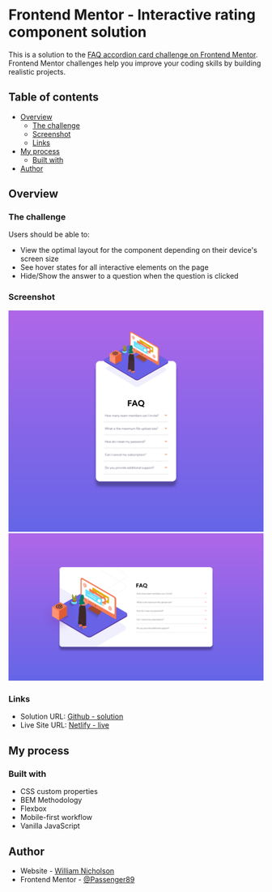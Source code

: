 # Frontend Mentor - Interactive rating component solution

This is a solution to the [FAQ accordion card challenge on Frontend Mentor](https://www.frontendmentor.io/challenges/faq-accordion-card-XlyjD0Oam). Frontend Mentor challenges help you improve your coding skills by building realistic projects.

## Table of contents

- [Overview](#overview)
  - [The challenge](#the-challenge)
  - [Screenshot](#screenshot)
  - [Links](#links)
- [My process](#my-process)
  - [Built with](#built-with)
- [Author](#author)

## Overview

### The challenge

Users should be able to:

- View the optimal layout for the component depending on their device's screen size
- See hover states for all interactive elements on the page
- Hide/Show the answer to a question when the question is clicked

### Screenshot

![Desktop](./screenshot-desktop.png)
![Mobile](./screenshot-mobile.png)

### Links

- Solution URL: [Github - solution](https://github.com/Passenger89/faq-accordion)
- Live Site URL: [Netlify - live](https://accordion-faq-component.netlify.app/)

## My process

### Built with

- CSS custom properties
- BEM Methodology
- Flexbox
- Mobile-first workflow
- Vanilla JavaScript

## Author

- Website - [William Nicholson](https://williamnicholson.netlify.app)
- Frontend Mentor - [@Passenger89](https://www.frontendmentor.io/profile/Passenger89)
